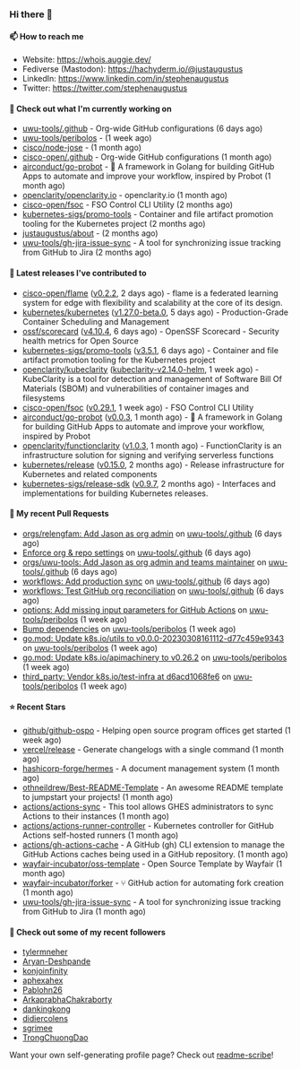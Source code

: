 ### Hi there 👋

#### 📫 How to reach me

- Website: https://whois.auggie.dev/
- Fediverse (Mastodon): https://hachyderm.io/@justaugustus
- LinkedIn: https://www.linkedin.com/in/stephenaugustus
- Twitter: https://twitter.com/stephenaugustus

#### 👷 Check out what I'm currently working on

- [uwu-tools/.github](https://github.com/uwu-tools/.github) - Org-wide GitHub configurations (6 days ago)
- [uwu-tools/peribolos](https://github.com/uwu-tools/peribolos) -  (1 week ago)
- [cisco/node-jose](https://github.com/cisco/node-jose) -  (1 month ago)
- [cisco-open/.github](https://github.com/cisco-open/.github) - Org-wide GitHub configurations (1 month ago)
- [airconduct/go-probot](https://github.com/airconduct/go-probot) - 🤖 A framework in Golang for building GitHub Apps to automate and improve your workflow, inspired by Probot (1 month ago)
- [openclarity/openclarity.io](https://github.com/openclarity/openclarity.io) - openclarity.io (1 month ago)
- [cisco-open/fsoc](https://github.com/cisco-open/fsoc) - FSO Control CLI Utility (2 months ago)
- [kubernetes-sigs/promo-tools](https://github.com/kubernetes-sigs/promo-tools) - Container and file artifact promotion tooling for the Kubernetes project (2 months ago)
- [justaugustus/about](https://github.com/justaugustus/about) -  (2 months ago)
- [uwu-tools/gh-jira-issue-sync](https://github.com/uwu-tools/gh-jira-issue-sync) - A tool for synchronizing issue tracking from GitHub to Jira (2 months ago)

#### 🔭 Latest releases I've contributed to

- [cisco-open/flame](https://github.com/cisco-open/flame) ([v0.2.2](https://github.com/cisco-open/flame/releases/tag/v0.2.2), 2 days ago) - flame is a federated learning system for edge with flexibility and scalability at the core of its design.
- [kubernetes/kubernetes](https://github.com/kubernetes/kubernetes) ([v1.27.0-beta.0](https://github.com/kubernetes/kubernetes/releases/tag/v1.27.0-beta.0), 5 days ago) - Production-Grade Container Scheduling and Management
- [ossf/scorecard](https://github.com/ossf/scorecard) ([v4.10.4](https://github.com/ossf/scorecard/releases/tag/v4.10.4), 6 days ago) - OpenSSF Scorecard - Security health metrics for Open Source
- [kubernetes-sigs/promo-tools](https://github.com/kubernetes-sigs/promo-tools) ([v3.5.1](https://github.com/kubernetes-sigs/promo-tools/releases/tag/v3.5.1), 6 days ago) - Container and file artifact promotion tooling for the Kubernetes project
- [openclarity/kubeclarity](https://github.com/openclarity/kubeclarity) ([kubeclarity-v2.14.0-helm](https://github.com/openclarity/kubeclarity/releases/tag/kubeclarity-v2.14.0-helm), 1 week ago) - KubeClarity is a tool for detection and management of Software Bill Of Materials (SBOM) and vulnerabilities of container images and filesystems
- [cisco-open/fsoc](https://github.com/cisco-open/fsoc) ([v0.29.1](https://github.com/cisco-open/fsoc/releases/tag/v0.29.1), 1 week ago) - FSO Control CLI Utility
- [airconduct/go-probot](https://github.com/airconduct/go-probot) ([v0.0.3](https://github.com/airconduct/go-probot/releases/tag/v0.0.3), 1 month ago) - 🤖 A framework in Golang for building GitHub Apps to automate and improve your workflow, inspired by Probot
- [openclarity/functionclarity](https://github.com/openclarity/functionclarity) ([v1.0.3](https://github.com/openclarity/functionclarity/releases/tag/v1.0.3), 1 month ago) - FunctionClarity is an infrastructure solution for signing and verifying serverless functions
- [kubernetes/release](https://github.com/kubernetes/release) ([v0.15.0](https://github.com/kubernetes/release/releases/tag/v0.15.0), 2 months ago) - Release infrastructure for Kubernetes and related components
- [kubernetes-sigs/release-sdk](https://github.com/kubernetes-sigs/release-sdk) ([v0.9.7](https://github.com/kubernetes-sigs/release-sdk/releases/tag/v0.9.7), 2 months ago) - Interfaces and implementations for building Kubernetes releases.

#### 🔨 My recent Pull Requests

- [orgs/relengfam: Add Jason as org admin](https://github.com/uwu-tools/.github/pull/12) on [uwu-tools/.github](https://github.com/uwu-tools/.github) (6 days ago)
- [Enforce org &amp; repo settings](https://github.com/uwu-tools/.github/pull/11) on [uwu-tools/.github](https://github.com/uwu-tools/.github) (6 days ago)
- [orgs/uwu-tools: Add Jason as org admin and teams maintainer](https://github.com/uwu-tools/.github/pull/10) on [uwu-tools/.github](https://github.com/uwu-tools/.github) (6 days ago)
- [workflows: Add production sync](https://github.com/uwu-tools/.github/pull/9) on [uwu-tools/.github](https://github.com/uwu-tools/.github) (6 days ago)
- [workflows: Test GitHub org reconciliation](https://github.com/uwu-tools/.github/pull/7) on [uwu-tools/.github](https://github.com/uwu-tools/.github) (6 days ago)
- [options: Add missing input parameters for GitHub Actions](https://github.com/uwu-tools/peribolos/pull/196) on [uwu-tools/peribolos](https://github.com/uwu-tools/peribolos) (1 week ago)
- [Bump dependencies](https://github.com/uwu-tools/peribolos/pull/195) on [uwu-tools/peribolos](https://github.com/uwu-tools/peribolos) (1 week ago)
- [go.mod: Update k8s.io/utils to v0.0.0-20230308161112-d77c459e9343](https://github.com/uwu-tools/peribolos/pull/194) on [uwu-tools/peribolos](https://github.com/uwu-tools/peribolos) (1 week ago)
- [go.mod: Update k8s.io/apimachinery to v0.26.2](https://github.com/uwu-tools/peribolos/pull/192) on [uwu-tools/peribolos](https://github.com/uwu-tools/peribolos) (1 week ago)
- [third_party: Vendor k8s.io/test-infra at d6acd1068fe6](https://github.com/uwu-tools/peribolos/pull/180) on [uwu-tools/peribolos](https://github.com/uwu-tools/peribolos) (1 week ago)

#### ⭐ Recent Stars

- [github/github-ospo](https://github.com/github/github-ospo) - Helping open source program offices get started (1 week ago)
- [vercel/release](https://github.com/vercel/release) - Generate changelogs with a single command (1 month ago)
- [hashicorp-forge/hermes](https://github.com/hashicorp-forge/hermes) - A document management system (1 month ago)
- [othneildrew/Best-README-Template](https://github.com/othneildrew/Best-README-Template) - An awesome README template to jumpstart your projects!  (1 month ago)
- [actions/actions-sync](https://github.com/actions/actions-sync) - This tool allows GHES administrators to sync Actions to their instances (1 month ago)
- [actions/actions-runner-controller](https://github.com/actions/actions-runner-controller) - Kubernetes controller for GitHub Actions self-hosted runners (1 month ago)
- [actions/gh-actions-cache](https://github.com/actions/gh-actions-cache) - A GitHub (gh) CLI extension to manage the GitHub Actions caches being used in a GitHub repository. (1 month ago)
- [wayfair-incubator/oss-template](https://github.com/wayfair-incubator/oss-template) - Open Source Template by Wayfair (1 month ago)
- [wayfair-incubator/forker](https://github.com/wayfair-incubator/forker) - ⑂ GitHub action for automating fork creation (1 month ago)
- [uwu-tools/gh-jira-issue-sync](https://github.com/uwu-tools/gh-jira-issue-sync) - A tool for synchronizing issue tracking from GitHub to Jira (1 month ago)

#### 👯 Check out some of my recent followers

- [tylermneher](https://github.com/tylermneher)
- [Aryan-Deshpande](https://github.com/Aryan-Deshpande)
- [konjoinfinity](https://github.com/konjoinfinity)
- [aphexahex](https://github.com/aphexahex)
- [Pablohn26](https://github.com/Pablohn26)
- [ArkaprabhaChakraborty](https://github.com/ArkaprabhaChakraborty)
- [dankingkong](https://github.com/dankingkong)
- [didiercolens](https://github.com/didiercolens)
- [sgrimee](https://github.com/sgrimee)
- [TrongChuongDao](https://github.com/TrongChuongDao)

Want your own self-generating profile page? Check out [readme-scribe](https://github.com/muesli/readme-scribe)!
